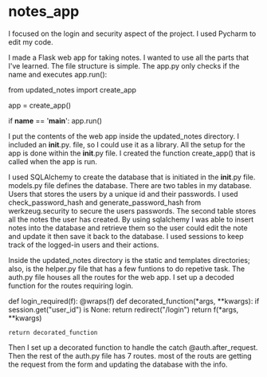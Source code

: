 # notes_app

I focused on the login and security aspect of the project. I used Pycharm to edit my code.

I made a Flask web app for taking notes. I wanted to use all the parts that I've learned. 
The file structure is simple. The app.py only checks if the name and executes app.run():

from updated_notes import create_app

app = create_app()

if __name__ == '__main__':
    app.run()

I put the contents of the web app inside the updated_notes directory. I included an __init__.py. file,
so I could use it as a library. All the setup for the app is done within the 
__init__.py file. I created the function create_app() that is called when the app is run.

I used SQLAlchemy to create the database that is initiated in the __init__.py file. models.py file defines
the database. There are two tables in my database. Users that stores the users by a unique id and their
passwords. I used check_password_hash and generate_password_hash from werkzeug.security to secure the 
users passwords. The second table stores all the notes the user has created. By using sqlalchemy I was
able to insert notes into the database and retrieve them so the user could edit the note and update it then
save it back to the database. I used sessions to keep track of the logged-in users and their actions.

Inside the updated_notes directory is the static and templates directories; also, is the helper.py file that has 
a few funtions to do repetive task. The auth.py file houses all the routes for the web app. I set up a decoded 
function for the routes requiring login.

def login_required(f):
    @wraps(f)
    def decorated_function(*args, **kwargs):
        if session.get("user_id") is None:
            return redirect("/login")
        return f(*args, **kwargs)

    return decorated_function

Then I set up a decorated function to handle the catch @auth.after_request. Then the rest of the auth.py file
has 7 routes. most of the routs are getting the request from the form and updating the database with the info. 
